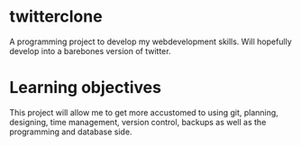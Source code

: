# twitterclone
A programming project to develop my webdevelopment skills. Will hopefully develop into a barebones version of twitter.

# Learning objectives
This project will allow me to get more accustomed to using git, planning, designing, time management, version control, backups as well as the programming and database side.